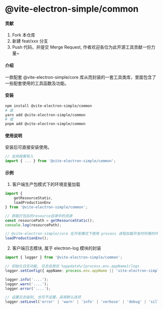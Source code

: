# @vite-electron-simple/common

#### 贡献

1.  Fork 本仓库
2.  新建 feat/xxx 分支
3.  Push 代码，并提交 Merge Request, 作者欢迎各位为此开源工具贡献一份力量~

#### 介绍

一款配套 @vite-electron-simple/core 库从而封装的一套工具类库，里面包含了一些配套使用的工具函数及功能。

#### 安装

```sh
npm install @vite-electron-simple/common
# 或
yarn add @vite-electron-simple/common
# 或
pnpm add @vite-electron-simple/common
```

#### 使用说明

安装后可直接安装使用。

```ts
// 支持按需导入
import { ... } from '@vite-electron-simple/common';
```

#### 示例

1. 客户端生产包模式下的环境变量加载

```ts
import {
    getResourceStatic,
    loadProductionEnv
} from '@vite-electron-simple/common';

// 获取打包后的resource目录中的资源
const resourcePath = getResourceStatic();
console.log(resourcePath);

// @vite-electron-simple/core 在开发模式下使用 process 进程加载开发时所需的环境变量。在打包后的环境下，需要在主进程的入口文件中，手动调用此方法来加载环境变量
loadProductionEnv();
```

2. 客户端日志模块, 属于 electron-log 模块的封装

```ts
import { logger } from '@vite-electron-simple/common';

// 初始化日志功能, 日志会放在 %appdata%/{process.env.appName}/logs
logger.setConfig({ appName: process.env.appName || 'vite-electron-simple' });

logger.info('....');
logger.warn('....');
logger.error('....');

// 设置日志级别, 也可不设置，采用默认选项
logger.setLevel('error' | 'warn' | 'info' | 'verbose' | 'debug' | 'silly');
```
